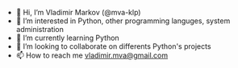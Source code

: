 - 👋 Hi, I’m Vladimir Markov (@mva-klp)
- 👀 I’m interested in Python, other programming languges, system administration
- 🌱 I’m currently learning Python
- 💞️ I’m looking to collaborate on differents Python's projects
- 📫 How to reach me vladimir.mva@gmail.com

<!---
mva-klp/mva-klp is a ✨ special ✨ repository because its `README.md` (this file) appears on your GitHub profile.
You can click the Preview link to take a look at your changes.
--->
